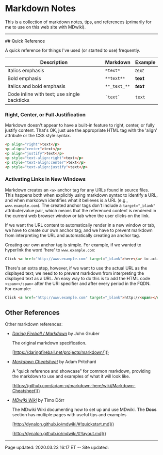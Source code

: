 # Markdown Notes

This is a collection of markdown notes, tips, and references (primarily for me to use on this web site with MDwiki).

<hr class="tight">
## Quick Reference

A quick reference for things I've used (or started to use) frequently.

| Description                                 | Markdown     | Example    |
| ------------------------------------------- | ------------ | ---------- |
| Italics emphasis                            | `*text*`     | *text*     |
| Bold emphasis                               | `**text**`   | **text**   |
| Italics and bold emphasis                   | `**_text_**` | **_text_** |
| Code inline with text; use single backticks | `` `text` `` | `text`     |

### Right, Center, or Full Justification 

Markdown doesn't appear to have a built-in feature to right, center, or fully justify content.  That's OK, just use the appropriate HTML tag with the 'align' attribute or the CSS style syntax.

```HTML
<p align="right">text</p>
<p align="center">text</p>
<p align="justify">text</p>
<p style="text-align:right">text</p>
<p style="text-align:center">text</p>
<p style="text-align:justify">text</p>
```

### Activating Links in New Windows

Markdown creates an `<a>` anchor tag for any URLs found in source files.  This happens both when explicitly using markdown syntax to identify a URL, and when markdown identifies what it believes is a URL (e.g., `www.example.com`).  The created anchor tags don't include a `target="_blank"` attribute/value pair, which means that the referenced content is rendered in the current web browser window or tab when the user clicks on the link.

If we want the URL content to automatically render in a new window or tab, we have to create our own anchor tag; and we have to prevent markdown from interpreting the URL and automatically creating an anchor tag.

Creating our own anchor tag is simple.  For example, if we wanted to hyperlink the word 'here' to `www.example.com`:

```HTML
Click <a href="http://www.example.com" target="_blank">here</a> to activate the web page.
```

There's an extra step, however, if we want to use the actual URL as the displayed text; we need to to prevent markdown from interpreting the displayed text as a URL.  An easy way to do this is to add the HTML code `<span></span>` after the URI specifier and after every period in the FQDN.  For example:

```HTML
Click <a href="http://www.example.com" target="_blank">http://<span></span>www.<span></span>example.<span></span>com</a> to activate the web page.
```

## Other References

Other markdown references:

 * *<a href="https://daringfireball.net/projects/markdown/">Daring Fireball / Markdown</a>* by John Gruber
 
   The original markdown specification.
   
    [https://daringfireball.net/projects/markdown/]()
   
 * *<a href="https://github.com/adam-p/markdown-here/wiki/Markdown-Cheatsheet">Markdown Cheatsheet</a>* by Adam Pritchard

   A "quick reference and showcase" for common markdown, providing the markdown to use and examples of what it will look like.
   
   [https://github.com/adam-p/markdown-here/wiki/Markdown-Cheatsheet]()

 * *<a href="http://dynalon.github.io/mdwiki">MDwiki Wiki</a>* by Timo Dörr
 
   The MDwiki Wiki documenting how to set up and use MDwiki.  The **Docs** section has multiple pages with useful tips and examples
   
   [http://dynalon.github.io/mdwiki/#!quickstart.md]()
   
   [http://dynalon.github.io/mdwiki/#!layout.md]()

<hr class="tight"><p class="timestamp">Page updated: 2020.03.23 16:17 ET -- Site updated: <span id="timestamp"></span></p>
<script type='text/javascript'>document.getElementById("timestamp").innerHTML = Date(document.lastModified);</script>
